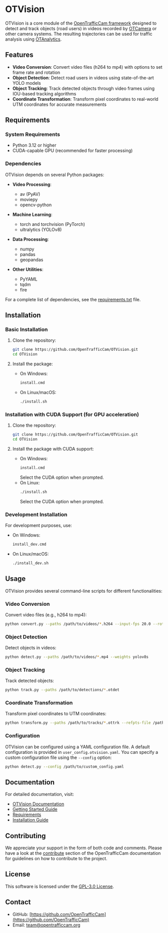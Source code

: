 # OTVision

OTVision is a core module of the [OpenTrafficCam framework](https://github.com/OpenTrafficCam) designed to detect and track objects (road users) in videos recorded by [OTCamera](https://github.com/OpenTrafficCam/OTCamera) or other camera systems. The resulting trajectories can be used for traffic analysis using [OTAnalytics](https://github.com/OpenTrafficCam/OTAnalytics).

## Features

- **Video Conversion**: Convert video files (h264 to mp4) with options to set frame rate and rotation
- **Object Detection**: Detect road users in videos using state-of-the-art YOLO models
- **Object Tracking**: Track detected objects through video frames using IOU-based tracking algorithms
- **Coordinate Transformation**: Transform pixel coordinates to real-world UTM coordinates for accurate measurements

## Requirements

### System Requirements

- Python 3.12 or higher
- CUDA-capable GPU (recommended for faster processing)

### Dependencies

OTVision depends on several Python packages:

- **Video Processing**:
  - av (PyAV)
  - moviepy
  - opencv-python

- **Machine Learning**:
  - torch and torchvision (PyTorch)
  - ultralytics (YOLOv8)

- **Data Processing**:
  - numpy
  - pandas
  - geopandas

- **Other Utilities**:
  - PyYAML
  - tqdm
  - fire

For a complete list of dependencies, see the [requirements.txt](requirements.txt) file.

## Installation

### Basic Installation

1. Clone the repository:
   ```bash
   git clone https://github.com/OpenTrafficCam/OTVision.git
   cd OTVision
   ```

2. Install the package:
   - On Windows:
     ```bash
     install.cmd
     ```
   - On Linux/macOS:
     ```bash
     ./install.sh
     ```

### Installation with CUDA Support (for GPU acceleration)

1. Clone the repository:
   ```bash
   git clone https://github.com/OpenTrafficCam/OTVision.git
   cd OTVision
   ```

2. Install the package with CUDA support:
   - On Windows:
     ```bash
     install.cmd
     ```
     Select the CUDA option when prompted.
   - On Linux:
     ```bash
     ./install.sh
     ```
     Select the CUDA option when prompted.

### Development Installation

For development purposes, use:
- On Windows:
  ```bash
  install_dev.cmd
  ```
- On Linux/macOS:
  ```bash
  ./install_dev.sh
  ```

## Usage

OTVision provides several command-line scripts for different functionalities:

### Video Conversion

Convert video files (e.g., h264 to mp4):

```bash
python convert.py --paths /path/to/videos/*.h264 --input-fps 20.0 --rotation 0
```

### Object Detection

Detect objects in videos:

```bash
python detect.py --paths /path/to/videos/*.mp4 --weights yolov8s
```

### Object Tracking

Track detected objects:

```bash
python track.py --paths /path/to/detections/*.otdet
```

### Coordinate Transformation

Transform pixel coordinates to UTM coordinates:

```bash
python transform.py --paths /path/to/tracks/*.ottrk --refpts-file /path/to/reference_points.json
```

### Configuration

OTVision can be configured using a YAML configuration file. A default configuration is provided in `user_config.otvision.yaml`. You can specify a custom configuration file using the `--config` option:

```bash
python detect.py --config /path/to/custom_config.yaml
```

## Documentation

For detailed documentation, visit:
- [OTVision Documentation](https://opentrafficcam.org/OTVision/)
- [Getting Started Guide](https://opentrafficcam.org/OTVision/gettingstarted/firstuse/)
- [Requirements](https://opentrafficcam.org/OTVision/gettingstarted/requirements/)
- [Installation Guide](https://opentrafficcam.org/OTVision/gettingstarted/installation/)

## Contributing

We appreciate your support in the form of both code and comments. Please have a look at the [contribute](https://opentrafficcam.org/contribute) section of the OpenTrafficCam documentation for guidelines on how to contribute to the project.

## License

This software is licensed under the [GPL-3.0 License](LICENSE).

## Contact

- GitHub: [https://github.com/OpenTrafficCam](https://github.com/OpenTrafficCam)
- Email: team@opentrafficcam.org
